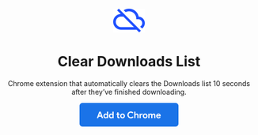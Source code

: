 <p align="center"><a href="https://chrome.google.com/webstore/detail/clear-downloads/kojjngeehiaikjjenekcgjcpjemcclmc"><img src="logo.svg" width="64" height="48" alt="Clear Downloads"></a></p>

<h1 align="center">Clear Downloads List</h1>

<p align="center">Chrome extension that automatically clears the Downloads list 10 seconds after they’ve finished downloading.</p>

<p align="center"><a href="https://chrome.google.com/webstore/detail/clear-downloads/kojjngeehiaikjjenekcgjcpjemcclmc"><img src="install.svg" width="200" height="48" alt="Add to Chrome"></a></p>
